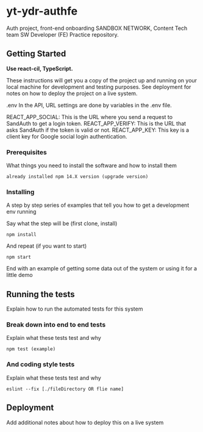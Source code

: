 # yt-ydr-authfe
Auth project, front-end onboarding
SANDBOX NETWORK, Content Tech team SW Developer (FE) Practice repository.

## Getting Started

<b>Use react-cil, TypeScript.</b>

These instructions will get you a copy of the project up and running on your local machine for development and testing purposes. See deployment for notes on how to deploy the project on a live system.

.env
In the API, URL settings are done by variables in the .env file.

REACT_APP_SOCIAL: 
This is the URL where you send a request to SandAuth to get a login token.
REACT_APP_VERIFY: 
This is the URL that asks SandAuth if the token is valid or not.
REACT_APP_KEY: 
This key is a client key for Google social login authentication.

### Prerequisites

What things you need to install the software and how to install them

```
already installed npm 14.X version (upgrade version)
```

### Installing

A step by step series of examples that tell you how to get a development env running

Say what the step will be (first clone, install)

```
npm install
```

And repeat (if you want to start)

```
npm start
```

End with an example of getting some data out of the system or using it for a little demo

## Running the tests

Explain how to run the automated tests for this system

### Break down into end to end tests

Explain what these tests test and why

```
npm test (example)
```

### And coding style tests

Explain what these tests test and why

```
eslint --fix [./fileDirectory OR flie name]
```

## Deployment

Add additional notes about how to deploy this on a live system
